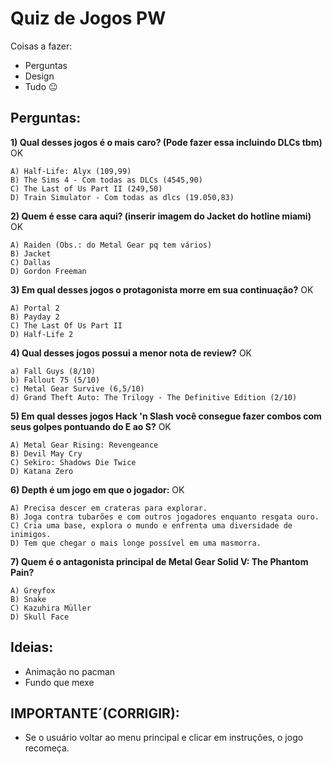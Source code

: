 # Quiz de Jogos PW

Coisas a fazer:

- Perguntas
- Design
- Tudo 😐
## Perguntas:

**1) Qual desses jogos é o mais caro? (Pode fazer essa incluindo DLCs tbm)** OK

    A) Half-Life: Alyx (109,99)
    B) The Sims 4 - Com todas as DLCs (4545,90)
    C) The Last of Us Part II (249,50)
    D) Train Simulator - Com todas as dlcs (19.050,83)

**2) Quem é esse cara aqui? (inserir imagem do Jacket do hotline miami)** OK

    A) Raiden (Obs.: do Metal Gear pq tem vários)
    B) Jacket
    C) Dallas
    D) Gordon Freeman

**3) Em qual desses jogos o protagonista morre em sua continuação?** OK

    A) Portal 2
    B) Payday 2
    C) The Last Of Us Part II
    D) Half-Life 2

**4) Qual desses jogos possui a menor nota de review?** OK

    a) Fall Guys (8/10)
    b) Fallout 75 (5/10)
    c) Metal Gear Survive (6,5/10)
    d) Grand Theft Auto: The Trilogy - The Definitive Edition (2/10)

**5) Em qual desses jogos Hack 'n Slash você consegue fazer combos com seus golpes pontuando do E ao S?** OK

    A) Metal Gear Rising: Revengeance
    B) Devil May Cry
    C) Sekiro: Shadows Die Twice
    D) Katana Zero

**6) Depth é um jogo em que o jogador:** OK

    A) Precisa descer em crateras para explorar.
    B) Joga contra tubarões e com outros jogadores enquanto resgata ouro.
    C) Cria uma base, explora o mundo e enfrenta uma diversidade de inimigos.
    D) Tem que chegar o mais longe possível em uma masmorra.

**7) Quem é o antagonista principal de Metal Gear Solid V: The Phantom Pain?**

    A) Greyfox
    B) Snake
    C) Kazuhira Müller
    D) Skull Face
    
## Ideias:

-  Animação no pacman
-  Fundo que mexe

## IMPORTANTE´(CORRIGIR):

-   Se o usuário voltar ao menu principal e clicar em instruções, o jogo recomeça.